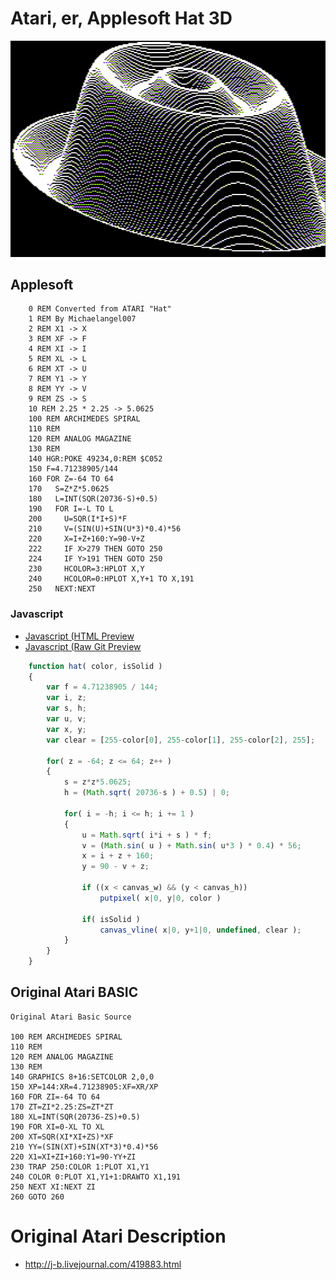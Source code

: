 # Atari, er, Applesoft Hat 3D

![Hat 3D](hat3d.png)

## Applesoft

```Basic
    0 REM Converted from ATARI "Hat"
    1 REM By Michaelangel007
    2 REM X1 -> X
    3 REM XF -> F
    4 REM XI -> I
    5 REM XL -> L
    6 REM XT -> U
    7 REM Y1 -> Y
    8 REM YY -> V
    9 REM ZS -> S
    10 REM 2.25 * 2.25 -> 5.0625
    100 REM ARCHIMEDES SPIRAL
    110 REM
    120 REM ANALOG MAGAZINE
    130 REM
    140 HGR:POKE 49234,0:REM $C052
    150 F=4.71238905/144
    160 FOR Z=-64 TO 64
    170   S=Z*Z*5.0625
    180   L=INT(SQR(20736-S)+0.5)
    190   FOR I=-L TO L
    200     U=SQR(I*I+S)*F
    210     V=(SIN(U)+SIN(U*3)*0.4)*56
    220     X=I+Z+160:Y=90-V+Z
    222     IF X>279 THEN GOTO 250
    224     IF Y>191 THEN GOTO 250
    230     HCOLOR=3:HPLOT X,Y
    240     HCOLOR=0:HPLOT X,Y+1 TO X,191
    250   NEXT:NEXT
```

### Javascript

* [Javascript (HTML Preview](http://htmlpreview.github.io/?https://raw.githubusercontent.com/Michaelangel007/appl2_hat3d/js/hat3d.html)
* [Javascript (Raw Git Preview](https://cdn.rawgit.com/Michaelangel007/apple2_hat3d/js/hat3d.html)

```Javascript
    function hat( color, isSolid )
    {
        var f = 4.71238905 / 144;
        var i, z;
        var s, h;
        var u, v;
        var x, y;
        var clear = [255-color[0], 255-color[1], 255-color[2], 255];

        for( z = -64; z <= 64; z++ )
        {
            s = z*z*5.0625;
            h = (Math.sqrt( 20736-s ) + 0.5) | 0;

            for( i = -h; i <= h; i += 1 )
            {
                u = Math.sqrt( i*i + s ) * f;
                v = (Math.sin( u ) + Math.sin( u*3 ) * 0.4) * 56;
                x = i + z + 160;
                y = 90 - v + z;

                if ((x < canvas_w) && (y < canvas_h))
                    putpixel( x|0, y|0, color )

                if( isSolid )
                    canvas_vline( x|0, y+1|0, undefined, clear );
            }
        }
    }
```

## Original Atari BASIC

```
Original Atari Basic Source

100 REM ARCHIMEDES SPIRAL
110 REM 
120 REM ANALOG MAGAZINE
130 REM 
140 GRAPHICS 8+16:SETCOLOR 2,0,0
150 XP=144:XR=4.71238905:XF=XR/XP
160 FOR ZI=-64 TO 64
170 ZT=ZI*2.25:ZS=ZT*ZT
180 XL=INT(SQR(20736-ZS)+0.5)
190 FOR XI=0-XL TO XL
200 XT=SQR(XI*XI+ZS)*XF
210 YY=(SIN(XT)+SIN(XT*3)*0.4)*56
220 X1=XI+ZI+160:Y1=90-YY+ZI
230 TRAP 250:COLOR 1:PLOT X1,Y1
240 COLOR 0:PLOT X1,Y1+1:DRAWTO X1,191
250 NEXT XI:NEXT ZI
260 GOTO 260
```

# Original Atari Description

* http://j-b.livejournal.com/419883.html

